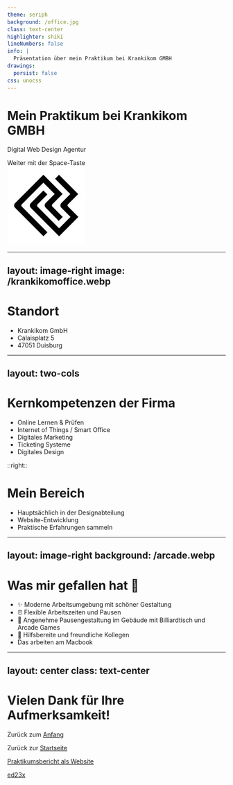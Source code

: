 ```yaml
---
theme: seriph
background: /office.jpg
class: text-center
highlighter: shiki
lineNumbers: false
info: |
  Präsentation über mein Praktikum bei Krankikom GMBH
drawings:
  persist: false
css: unocss
---
```


# Mein Praktikum bei Krankikom GMBH

Digital Web Design Agentur

<div class="pt-12">
  <span @click="$slidev.nav.next" class="px-2 py-1 rounded cursor-pointer" hover="bg-white bg-opacity-10">
    Weiter mit der Space-Taste <carbon:arrow-right class="inline"/>
  </span>
</div>

<div class="abs-br m-6 flex gap-2">
  <img src="/logokrankikom.webp" alt="Krankikom Logo" class="h-12" />
</div>

---
layout: image-right
image: /krankikomoffice.webp
---

# Standort

<v-clicks>

- Krankikom GmbH
- Calaisplatz 5
- 47051 Duisburg

</v-clicks>

---
layout: two-cols
---

# Kernkompetenzen der Firma

<v-clicks>

- Online Lernen & Prüfen
- Internet of Things / Smart Office
- Digitales Marketing
- Ticketing Systeme
- Digitales Design

</v-clicks>

::right::

# Mein Bereich

<v-clicks>

- Hauptsächlich in der Designabteilung
- Website-Entwicklung
- Praktische Erfahrungen sammeln

</v-clicks>

---
layout: image-right
background: /arcade.webp
---

# Was mir gefallen hat 🌟

<div class="mt-10">

<v-clicks>

- ✨ Moderne Arbeitsumgebung mit schöner Gestaltung
- ⏰ Flexible Arbeitszeiten und Pausen
- 🏢 Angenehme Pausengestaltung im Gebäude mit Billiardtisch und Arcade Games
- 👥 Hilfsbereite und freundliche Kollegen
- Das arbeiten am Macbook
</v-clicks>

</div>

---
layout: center
class: text-center
---

# Vielen Dank für Ihre Aufmerksamkeit!

Zurück zum [Anfang](https://bericht-2025.vercel.app/1)

Zurück zur [Startseite](https://lebenslauf-six.vercel.app)

[Praktikumsbericht als Website](https://krankikompraktikum.netlify.app)

[ed23x](https://github.com/ed23x/)
